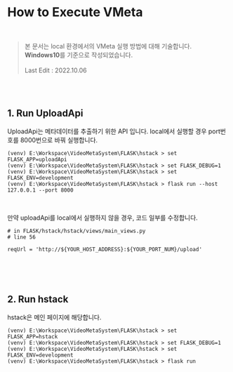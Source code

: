 # How to Execute VMeta

<br/>

> 본 문서는 local 환경에서의 VMeta 실행 방법에 대해 기술합니다. <br/>
> <b>Windows10</b>를 기준으로 작성되었습니다.<br/><br/>
> Last Edit : 2022.10.06

<br/>
<br/>


## 1. Run UploadApi

UploadApi는 메타데이터를 추출하기 위한 API 입니다.
local에서 실행할 경우 port번호를 8000번으로 바꿔 실행합니다.
```
(venv) E:\Workspace\VideoMetaSystem\FLASK\hstack > set FLASK_APP=uploadApi
(venv) E:\Workspace\VideoMetaSystem\FLASK\hstack > set FLASK_DEBUG=1
(venv) E:\Workspace\VideoMetaSystem\FLASK\hstack > set FLASK_ENV=development
(venv) E:\Workspace\VideoMetaSystem\FLASK\hstack > flask run --host 127.0.0.1 --port 8000
```

<br/>

만약 uploadApi를 local에서 실행하지 않을 경우, 코드 일부를 수정합니다.

```
# in FLASK/hstack/hstack/views/main_views.py
# line 56

reqUrl = 'http://${YOUR_HOST_ADDRESS}:${YOUR_PORT_NUM}/upload'
```

<br/>
<br/>
<br/>


## 2. Run hstack

hstack은 메인 페이지에 해당합니다.

```
(venv) E:\Workspace\VideoMetaSystem\FLASK\hstack > set FLASK_APP=hstack
(venv) E:\Workspace\VideoMetaSystem\FLASK\hstack > set FLASK_DEBUG=1
(venv) E:\Workspace\VideoMetaSystem\FLASK\hstack > set FLASK_ENV=development
(venv) E:\Workspace\VideoMetaSystem\FLASK\hstack > flask run
```